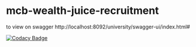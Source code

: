 # mcb-wealth-juice-recruitment
to view on swagger http://localhost:8092/university/swagger-ui/index.html#

[![Codacy Badge](https://app.codacy.com/project/badge/Grade/0f3e962d917f4fee89482fe090398838)](https://www.codacy.com/gh/Brumelove/mcb-wealth-juice-recruitment/dashboard?utm_source=github.com&amp;utm_medium=referral&amp;utm_content=Brumelove/mcb-wealth-juice-recruitment&amp;utm_campaign=Badge_Grade)
